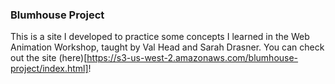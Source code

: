 ### Blumhouse Project

This is a site I developed to practice some concepts I learned in the Web Animation Workshop, taught by Val Head and Sarah Drasner. You can check out the site (here)[https://s3-us-west-2.amazonaws.com/blumhouse-project/index.html]!
